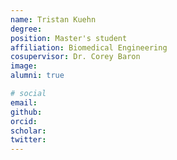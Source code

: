 ```yaml
---
name: Tristan Kuehn
degree:
position: Master's student
affiliation: Biomedical Engineering
cosupervisor: Dr. Corey Baron
image:
alumni: true

# social
email:
github:
orcid:
scholar:
twitter:
---
```

